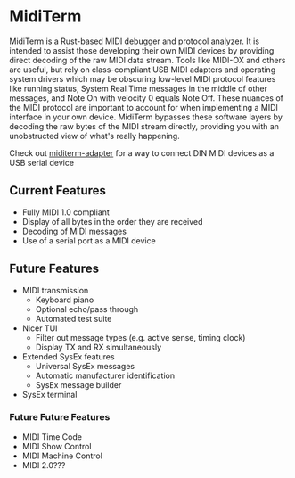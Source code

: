# MidiTerm
MidiTerm is a Rust-based MIDI debugger and protocol analyzer. It is intended to assist those developing their own MIDI devices by providing direct decoding of the raw MIDI data stream. Tools like MIDI-OX and others are useful, but rely on class-compliant USB MIDI adapters and operating system drivers which may be obscuring low-level MIDI protocol features like running status, System Real Time messages in the middle of other messages, and Note On with velocity 0 equals Note Off. These nuances of the MIDI protocol are important to account for when implementing a MIDI interface in your own device. MidiTerm bypasses these software layers by decoding the raw bytes of the MIDI stream directly, providing you with an unobstructed view of what's really happening.

Check out [miditerm-adapter](https://github.com/mprosk/miditer-adapter) for a way to connect DIN MIDI devices as a USB serial device

## Current Features
- Fully MIDI 1.0 compliant
- Display of all bytes in the order they are received
- Decoding of MIDI messages
- Use of a serial port as a MIDI device

## Future Features
- MIDI transmission
  - Keyboard piano
  - Optional echo/pass through
  - Automated test suite
- Nicer TUI
  - Filter out message types (e.g. active sense, timing clock)
  - Display TX and RX simultaneously
- Extended SysEx features
  - Universal SysEx messages
  - Automatic manufacturer identification
  - SysEx message builder
- SysEx terminal

### Future Future Features
- MIDI Time Code
- MIDI Show Control
- MIDI Machine Control
- MIDI 2.0???
